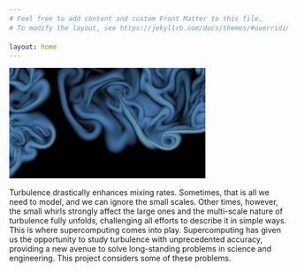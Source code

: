 ```yaml
---
# Feel free to add content and custom Front Matter to this file.
# To modify the layout, see https://jekyllrb.com/docs/themes/#overriding-theme-defaults

layout: home
---
```


![Image](assets/turbulenz_169.jpg)

<!-- Atmospheric dynamics compound very diverse multi-scale complex phenomena, from synoptic-scale motions to small-scale turbulence interlinked through chemistry, radiation and clouds. Turbulence is the focus of this Max Planck Research Group. Our goal is to improve our current understanding of geophysical turbulence and its role in the susceptibility of the earth system. The tools that we use are theory and simulations. -->

Turbulence drastically enhances mixing rates. Sometimes, that is all we need to model, and we can ignore the small scales. Other times, however, the small whirls strongly affect the large ones and the multi-scale nature of turbulence fully unfolds, challenging all efforts to describe it in simple ways. This is where supercomputing comes into play. Supercomputing has given us the opportunity to study turbulence with unprecedented accuracy, providing a new avenue to solve long-standing problems in science and engineering. This project considers some of these problems.

<!-- and thereby to advance turbulence modeling to what is necessary for the societal demands during the coming decades. -->

<!-- We are interested in these cases. In order to faithfully resolve the small-scale turbulence that is relevant in these cases, we use direct numerical simulation, which has become feasible only in recent years thanks to the progress in supercomputing. -->

<!-- Our research currently focuses on clouds and planetary boundary layers. -->
